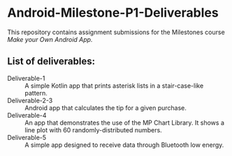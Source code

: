 # Android-Milestone-P1-Deliverables

<p>This repository contains assignment submissions for the Milestones course <i>Make your Own Android App.</i></p>

<h2>List of deliverables:</h2>
<dl>
	<dt>Deliverable-1</dt>
	<dd>A simple Kotlin app that prints asterisk lists in a stair-case-like pattern.</dd>
	<dt>Deliverable-2-3</dt>
	<dd>Android app that calculates the tip for a given purchase.</dd>
	<dt>Deliverable-4</dt>
	<dd>An app that demonstrates the use of the MP Chart Library. It shows a line plot with 60 randomly-distributed numbers.</dd>
	<dt>Deliverable-5</dt>
	<dd>A simple app designed to receive data through Bluetooth low energy.</dd>
</dl>
